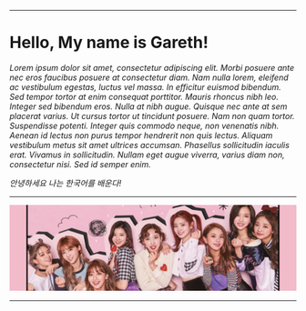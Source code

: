 <hr>

<!-- Name -->
<h1>
Hello, My name is Gareth!
</h1>

<!-- English About Me -->
<p>
<em>
Lorem ipsum dolor sit amet, consectetur adipiscing elit. Morbi posuere ante nec eros faucibus posuere at consectetur diam. Nam nulla lorem, eleifend ac vestibulum egestas, luctus vel massa. In efficitur euismod bibendum. Sed tempor tortor at enim consequat porttitor. Mauris rhoncus nibh leo. Integer sed bibendum eros. Nulla at nibh augue. Quisque nec ante at sem placerat varius. Ut cursus tortor ut tincidunt posuere. Nam non quam tortor. Suspendisse potenti. Integer quis commodo neque, non venenatis nibh. Aenean id lectus non purus tempor hendrerit non quis lectus. Aliquam vestibulum metus sit amet ultrices accumsan. Phasellus sollicitudin iaculis erat. Vivamus in sollicitudin. Nullam eget augue viverra, varius diam non, consectetur nisi. Sed id semper enim.
</em>
</p>

<!-- Korean About Me -->
<p>
<em>
안녕하세요 나는 한국어를 배운다!
</em>
</p>
<hr>

<!-- Twice Image -->
<div align="center">
<img src="./public/twice.png" />
</div>
<hr>

<!--
https://spotify-recently-played-readme.vercel.app/api?user=312opanebhguj6sjfop3yz4fkzyu&width=1000

https://github.com/alexandresanlim/Badges4-README.md-Profile

https://github-readme-stats.vercel.app/api?username=gwdawson&show_icons=true&hide_title=true&include_all_commits=true&count_private=true&border_color=30363C&text_color=C8D1D9&icon_color=30363C&title_color=30363C&bg_color=0E1117&cache_seconds=1800

https://github-readme-streak-stats.herokuapp.com?user=gwdawson&date_format=M%20j%5B%2C%20Y%5D&background=0E1117&stroke=30363C&ring=30363C&border=30363C&fire=30363C&currStreakNum=FFFFFF&sideNums=FFFFFF&currStreakLabel=C8D1D9&sideLabels=C8D1D9&dates=C8D1D9
-->

